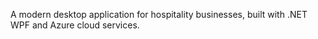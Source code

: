 A modern desktop application for hospitality businesses, built with .NET WPF and Azure cloud services.
